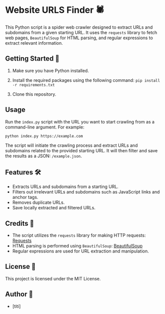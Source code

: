 # Website URLS Finder 🕷️

This Python script is a spider web crawler designed to extract URLs and subdomains from a given starting URL. It uses the `requests` library to fetch web pages, `BeautifulSoup` for HTML parsing, and regular expressions to extract relevant information.

## Getting Started 🚀

1. Make sure you have Python installed.

2. Install the required packages using the following command: `pip install -r requirements.txt`

3. Clone this repository.

## Usage

Run the `index.py` script with the URL you want to start crawling from as a command-line argument. For example:

```bash
python index.py https://example.com
```

The script will initiate the crawling process and extract URLs and subdomains related to the provided starting URL. It will then filter and save the results as a JSON: `/example.json`.

## Features 🛠️

- Extracts URLs and subdomains from a starting URL.
- Filters out irrelevant URLs and subdomains such as JavaScript links and anchor tags.
- Removes duplicate URLs.
- Save locally extracted and filtered URLs.

## Credits 🙌

- The script utilizes the `requests` library for making HTTP requests: [Requests](https://docs.python-requests.org/en/master/)
- HTML parsing is performed using `BeautifulSoup`: [BeautifulSoup](https://www.crummy.com/software/BeautifulSoup/)
- Regular expressions are used for URL extraction and manipulation.

## License 📄

This project is licensed under the MIT License.

## Author 👤

- [titi]
